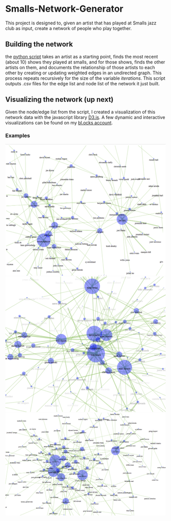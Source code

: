 # Smalls-Network-Generator

This project is designed to, given an artist that has played at Smalls jazz club as input, create a network 
of people who play together.

## Building the network
the [python script](/blob/master/networkgen.py) takes an artist as 
a starting point, finds the most recent (about 10) shows they played at smalls, and for those shows, finds the other artists on them, and documents the relationship of those artists to each other by creating or updating weighted edges in an undirected graph. This process repeats recursively for the size of the variable *iterations*. This script outputs .csv files for the edge list and node list of the network it just built.
## Visualizing the network (up next)
Given the node/edge list from the script, I created a visualization of this network data with the javascript library [D3.js](d3js.org). A few dynamic and interactive visualizations can be found on my [bl.ocks account](https://bl.ocks.org/klafleur).

### Examples
![](Screenshots/ex1.png)
![](Screenshots/ex2.png)
![](Screenshots/ex3.png)
